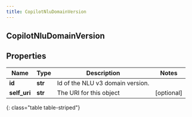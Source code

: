 ```yaml
---
title: CopilotNluDomainVersion
---
```

## CopilotNluDomainVersion

## Properties

|Name | Type | Description | Notes|
|------------ | ------------- | ------------- | -------------|
| **id** | **str** | Id of the NLU v3 domain version. | |
| **self_uri** | **str** | The URI for this object | [optional] |
{: class="table table-striped"}


